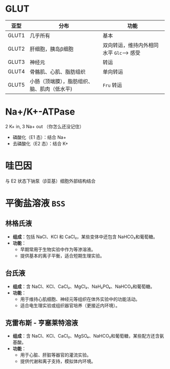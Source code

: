 # GLUT

| 亚型    | 分布                     | 功能                        |
| ----- | ---------------------- | ------------------------- |
| GLUT1 | 几乎所有                   | 基本                        |
| GLUT2 | 肝细胞，胰岛β细胞              | 双向转运，维持内外相同水平 `Glc`--> 感受 |
| GLUT3 | 神经元                    | 转运                        |
| GLUT4 | 骨骼肌、心肌、脂肪组织            | 单向转运                      |
| GLUT5 | 小肠（顶端膜），脂肪组织、脑、肌肉（低水平) | `Fru` 转运                  |

# Na+/K+-ATPase

2 K+ in, 3 Na+ out （你怎么还没记住）

- 磷酸化（E1 态）：结合 Na+
- 去磷酸化（E2 态）：结合 K+
# 哇巴因

与 E2 状态下钠泵（β亚基）细胞外部结构结合

# 平衡盐溶液 `BSS`
## 林格氏液
- **组成**：包括 NaCl、KCl 和 CaCl₂，某些变体中还包含 NaHCO₃和葡萄糖。
- **功能**：
    - 早期常用于生物实验中作为等渗溶液。
    - 提供基本的离子平衡，适合短期生理实验。
## 台氏液
- **组成**：含 NaCl、KCl、CaCl₂、MgCl₂、NaH₂PO₄、NaHCO₃和葡萄糖。
- **功能**：
    - 用于维持心肌细胞、神经元等组织在体外实验中的功能活动。
    - 适合电生理实验或组织器官培养（更接近内环境）。
## 克雷布斯 - 亨塞莱特溶液
- **组成**：含 NaCl、KCl、CaCl₂、MgSO₄、NaHCO₃和葡萄糖，某些配方还含氨基酸。
- **功能**：
    - 用于心脏、肝脏等器官的灌流实验。
    - 提供代谢和离子支持，模拟体内环境。